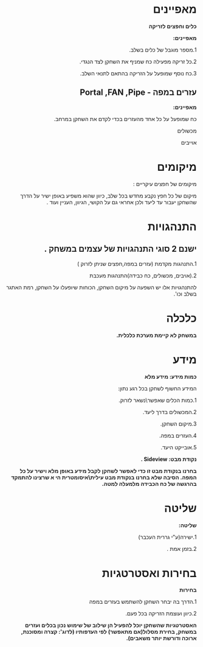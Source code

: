 ﻿<div dir="auto">

# **מאפיינים**

**כלים וחפצים לזריקה**

**מאפיינים:**

1.מספר מוגבל של כלים בשלב.

2.כל זריקה מפעילה כח שמניף את השחקן לצד הנגדי.

3.כח נוסף שמופעל על הזריקה בהתאם לתנאי השלב.

## עזרים במפה - Portal ,FAN ,Pipe 

**מאפיינים:**



כח שמופעל על כל אחד מהעזרים בכדי לקדם את השחקן במרחב.

מכשולים

אוייבים

# **מיקומים**

מיקומים של חפצים עיקריים :

מיקום של כל חפץ נקבע מחדש בכל שלב,
כיוון שהוא משפיע באופן ישיר על הדרך
שהשחקן יעבור עד ליעד ולכן אחראי גם על
הקושי, הגיוון, העניין ועוד .





# **התנהגויות**

## ישנם 2 סוגי התנהגויות של עצמים במשחק .

1.התנהגות מקדמת (עזרים במפה,חפצים שניתן לזרוק )

2.(אויבים, מכשולים, כח כבידה)התנהגות מעכבת

להתנהגויות אלו יש השפעה על מיקום השחקן,
הכוחות שיופעלו על השחקן, רמת האתגר בשלב וכו'.

# **כלכלה**

 **במשחק לא קיימת מערכת כלכלית.**

# **מידע**

**כמות מידע: מידע מלא**

המידע החשוף לשחקן בכל רגע נתון:

1.כמות הכלים שאפשר\נשאר לזרוק.

2.המכשולים בדרך ליעד.

3.מיקום השחקן.

4.העזרים במפה.

5.אובייקט היעד.


**נקודת מבט: Sideview .**

**בחרנו בנקודת מבט זו כדי לאפשר לשחקן לקבל מידע באופן מלא
וישיר על כל המפה.
הסיבה שלא בחרנו בנקודת מבט עילית\איסומטרית הי א שרצינו
להתמקד בהרגשה של כח הכבידה מלמעלה למטה.**



# **שליטה**

**שליטה:**

1.ישירה(ע"י גררית העכבר)

2.בזמן אמת .

# **בחירות ואסטרטגיות**

**בחירות**

1.הדרך בה יבחר השחקן להשתמש בעזרים במפה

2.כיוון ועוצמת הזריקה בכל פעם.


**האסטרטגיות שהשחקן יוכל להפעיל הן שילוב
של שימוש נכון בכלים ועזרים במשחק, בחירת מסלול(אם מתאפשר) לפי העדפותיו (לדוג': קצרה ומסוכנת, ארוכה ודורשת יותר משאבים).**

</div>
